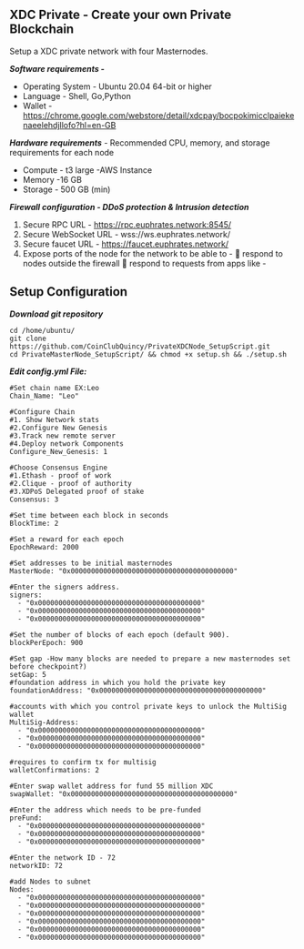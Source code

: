 

## XDC Private - Create your own Private Blockchain 

Setup a XDC private network with four Masternodes.

***Software requirements -***
- Operating System - Ubuntu 20.04 64-bit or higher
- Language - Shell, Go,Python
- Wallet -https://chrome.google.com/webstore/detail/xdcpay/bocpokimicclpaiekenaeelehdjllofo?hl=en-GB

***Hardware requirements*** - Recommended CPU, memory, and storage requirements for each node
- Compute - t3 large -AWS Instance
- Memory -16 GB
- Storage - 500 GB (min)

***Firewall configuration - DDoS protection &amp; Intrusion detection***
1. Secure RPC URL - https://rpc.euphrates.network:8545/
2. Secure WebSocket URL - wss://ws.euphrates.network/
3. Secure faucet URL - https://faucet.euphrates.network/
4. Expose ports of the node for the network to be able to -
 respond to nodes outside the firewall
 respond to requests from apps like -

## Setup Configuration
***Download git repository*** 

    cd /home/ubuntu/
    git clone https://github.com/CoinClubQuincy/PrivateXDCNode_SetupScript.git
    cd PrivateMasterNode_SetupScript/ && chmod +x setup.sh && ./setup.sh

***Edit config.yml File:***

    #Set chain name EX:Leo
    Chain_Name: "Leo"
    
    #Configure Chain
    #1. Show Network stats 
    #2.Configure New Genesis 
    #3.Track new remote server 
    #4.Deploy network Components 
    Configure_New_Genesis: 1
    
    #Choose Consensus Engine
    #1.Ethash - proof of work
    #2.Clique - proof of authority 
    #3.XDPoS Delegated proof of stake
    Consensus: 3
    
    #Set time between each block in seconds
    BlockTime: 2
    
    #Set a reward for each epoch
    EpochReward: 2000
    
    #Set addresses to be initial masternodes
    MasterNode: "0x0000000000000000000000000000000000000000"
    
    #Enter the signers address.
    signers: 
      - "0x0000000000000000000000000000000000000000"
      - "0x0000000000000000000000000000000000000000"
      - "0x0000000000000000000000000000000000000000"
      
    #Set the number of blocks of each epoch (default 900).
    blockPerEpoch: 900
    
    #Set gap -How many blocks are needed to prepare a new masternodes set before checkpoint?)
    setGap: 5
    #foundation address in which you hold the private key
    foundationAddress: "0x0000000000000000000000000000000000000000"
    
    #accounts with which you control private keys to unlock the MultiSig wallet
    MultiSig-Address:
      - "0x0000000000000000000000000000000000000000"
      - "0x0000000000000000000000000000000000000000"
      - "0x0000000000000000000000000000000000000000"
    
    #requires to confirm tx for multisig
    walletConfirmations: 2
    
    #Enter swap wallet address for fund 55 million XDC
    swapWallet: "0x0000000000000000000000000000000000000000"
    
    #Enter the address which needs to be pre-funded
    preFund:
      - "0x0000000000000000000000000000000000000000"
      - "0x0000000000000000000000000000000000000000"
      - "0x0000000000000000000000000000000000000000"
      
    #Enter the network ID - 72
    networkID: 72
    
    #add Nodes to subnet
    Nodes:
      - "0x0000000000000000000000000000000000000000"
      - "0x0000000000000000000000000000000000000000"
      - "0x0000000000000000000000000000000000000000"
      - "0x0000000000000000000000000000000000000000"
      - "0x0000000000000000000000000000000000000000"
      - "0x0000000000000000000000000000000000000000"


